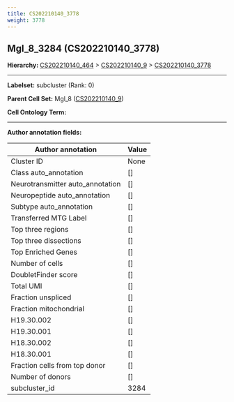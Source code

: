 ```yaml
---
title: CS202210140_3778
weight: 3778
---
```

## Mgl_8_3284 (CS202210140_3778)
<b>Hierarchy: </b>
[CS202210140_464](cell_sets/CS202210140_464.md) >
[CS202210140_9](cell_sets/CS202210140_9.md) >
[CS202210140_3778](cell_sets/CS202210140_3778.md)

---


**Labelset:** subcluster (Rank: 0)

**Parent Cell Set:** Mgl_8 ([CS202210140_9](cell_sets/CS202210140_9.md))



**Cell Ontology Term:** 

[MARKER GENES.]: #


---

[TRANSFERRED ANNOTATIONS.]: #


[AUTHOR ANNOTATION FIELDS.]: #


**Author annotation fields:**

| Author annotation | Value |
|-------------------|-------|
|Cluster ID|None|
|Class auto_annotation|[]|
|Neurotransmitter auto_annotation|[]|
|Neuropeptide auto_annotation|[]|
|Subtype auto_annotation|[]|
|Transferred MTG Label|[]|
|Top three regions|[]|
|Top three dissections|[]|
|Top Enriched Genes|[]|
|Number of cells|[]|
|DoubletFinder score|[]|
|Total UMI|[]|
|Fraction unspliced|[]|
|Fraction mitochondrial|[]|
|H19.30.002|[]|
|H19.30.001|[]|
|H18.30.002|[]|
|H18.30.001|[]|
|Fraction cells from top donor|[]|
|Number of donors|[]|
|subcluster_id|3284|
